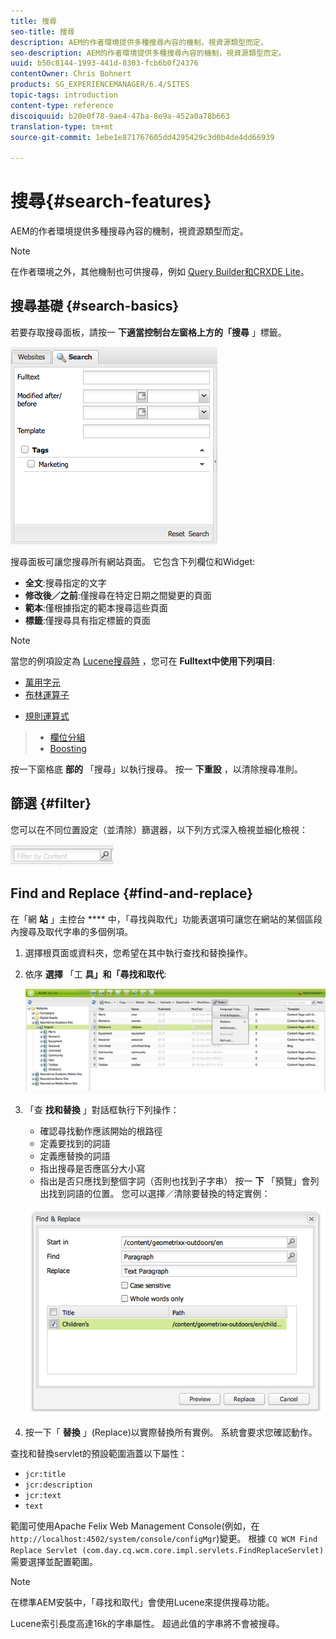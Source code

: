 ```yaml
---
title: 搜尋
seo-title: 搜尋
description: AEM的作者環境提供多種搜尋內容的機制，視資源類型而定。
seo-description: AEM的作者環境提供多種搜尋內容的機制，視資源類型而定。
uuid: b50c8144-1993-441d-8303-fcb6b0f24376
contentOwner: Chris Bohnert
products: SG_EXPERIENCEMANAGER/6.4/SITES
topic-tags: introduction
content-type: reference
discoiquuid: b20e0f78-9ae4-47ba-8e9a-452a0a78b663
translation-type: tm+mt
source-git-commit: 1ebe1e871767605dd4295429c3d0b4de4dd66939

---
```



# 搜尋{#search-features}

AEM的作者環境提供多種搜尋內容的機制，視資源類型而定。

>[!NOTE]
>
>在作者環境之外，其他機制也可供搜尋，例如 [Query Builder](/help/sites-developing/querybuilder-api.md)[和CRXDE Lite](/help/sites-developing/developing-with-crxde-lite.md)。

## 搜尋基礎 {#search-basics}

若要存取搜尋面板，請按一 **下適當控制台左窗格上方的「搜尋** 」標籤。

![chlimage_1-140](assets/chlimage_1-140.png)

搜尋面板可讓您搜尋所有網站頁面。 它包含下列欄位和Widget:

* **全文**:搜尋指定的文字
* **修改後／之前**:僅搜尋在特定日期之間變更的頁面
* **範本**:僅根據指定的範本搜尋這些頁面
* **標籤**:僅搜尋具有指定標籤的頁面

>[!NOTE]
>
>當您的例項設定為 [Lucene搜尋時](/help/sites-deploying/queries-and-indexing.md) ，您可在 **Fulltext中使用下列項目**:
>
>* [萬用字元](https://lucene.apache.org/core/5_3_1/queryparser/org/apache/lucene/queryparser/classic/package-summary.html#Wildcard_Searches)
>* [布林運算子](https://lucene.apache.org/core/5_3_1/queryparser/org/apache/lucene/queryparser/classic/package-summary.html#Boolean_operators)
   >
   >
* [規則運算式](https://lucene.apache.org/core/5_3_1/queryparser/org/apache/lucene/queryparser/classic/package-summary.html#Regexp_Searches)
>* [欄位分組](https://lucene.apache.org/core/5_3_1/queryparser/org/apache/lucene/queryparser/classic/package-summary.html#Field_Grouping)
>* [Boosting](https://lucene.apache.org/core/5_3_1/queryparser/org/apache/lucene/queryparser/classic/package-summary.html#Boosting_a_Term)
>



按一下窗格底 **部的** 「搜尋」以執行搜尋。 按一 **下重設** ，以清除搜尋准則。

## 篩選 {#filter}

您可以在不同位置設定（並清除）篩選器，以下列方式深入檢視並細化檢視：

![chlimage_1-141](assets/chlimage_1-141.png)

## Find and Replace {#find-and-replace}

在「網 **站** 」主控台 **** 中，「尋找與取代」功能表選項可讓您在網站的某個區段內搜尋及取代字串的多個例項。

1. 選擇根頁面或資料夾，您希望在其中執行查找和替換操作。
1. 依序 **選擇** 「工 **具」和「尋找和取代**:

   ![screen_shot_2012-02-15at120346pm](assets/screen_shot_2012-02-15at120346pm.png)

1. 「查 **找和替換** 」對話框執行下列操作：

   * 確認尋找動作應該開始的根路徑
   * 定義要找到的詞語
   * 定義應替換的詞語
   * 指出搜尋是否應區分大小寫
   * 指出是否只應找到整個字詞（否則也找到子字串）
   按一 **下** 「預覽」會列出找到詞語的位置。 您可以選擇／清除要替換的特定實例：

   ![screen_shot_2012-02-15at120719pm](assets/screen_shot_2012-02-15at120719pm.png)

1. 按一下「 **替換** 」(Replace)以實際替換所有實例。 系統會要求您確認動作。

查找和替換servlet的預設範圍涵蓋以下屬性：

* `jcr:title`
* `jcr:description`
* `jcr:text`
* `text`

範圍可使用Apache Felix Web Management Console(例如，在 `http://localhost:4502/system/console/configMgr`)變更。 根據 `CQ WCM Find Replace Servlet (com.day.cq.wcm.core.impl.servlets.FindReplaceServlet)` 需要選擇並配置範圍。

>[!NOTE]
>
>在標準AEM安裝中，「尋找和取代」會使用Lucene來提供搜尋功能。
>
>Lucene索引長度高達16k的字串屬性。 超過此值的字串將不會被搜尋。

